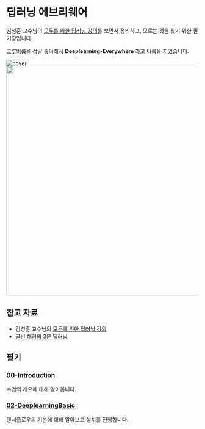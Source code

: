 # 딥러닝 에브리웨어
김성훈 교수님의 [모두를 위한 딥러닝 강의](https://hunkim.github.io/ml/)를 보면서 정리하고, 모르는 것을 찾기 위한 필기장입니다.

[그루비룸](https://www.youtube.com/watch?v=vK76jgZk70k)을 정말 좋아해서 **Deeplearning-Everywhere** 라고 이름을 지었습니다.

![cover](./image/MainImage.png)
<img src="./image/MainImage.png" width="600" height="600">

## 참고 자료
- 김성훈 교수님의 [모두를 위한 딥러닝 강의](https://hunkim.github.io/ml/)
- [골빈 해커의 3분 딥러닝](https://github.com/golbin/TensorFlow-Tutorials)

## 필기
### [00-Introduction](00-Introduction/Introduction.md)
수업의 개요에 대해 알아봅니다.

### [02-DeeplearningBasic](02-DeeplearningBasic/Tensorflow-Basic.md)
텐서플로우의 기본에 대해 알아보고 설치를 진행합니다.